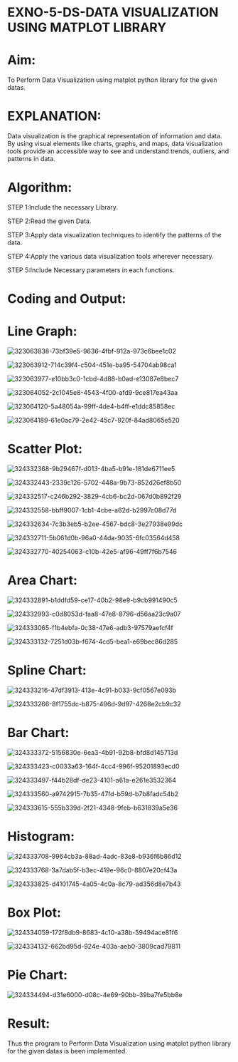 # EXNO-5-DS-DATA VISUALIZATION USING MATPLOT LIBRARY

# Aim:
  To Perform Data Visualization using matplot python library for the given datas.

# EXPLANATION:
Data visualization is the graphical representation of information and data. By using visual elements like charts, graphs, and maps, data visualization tools provide an accessible way to see and understand trends, outliers, and patterns in data.

# Algorithm:
STEP 1:Include the necessary Library.

STEP 2:Read the given Data.

STEP 3:Apply data visualization techniques to identify the patterns of the data.

STEP 4:Apply the various data visualization tools wherever necessary.

STEP 5:Include Necessary parameters in each functions.

# Coding and Output:
# Line Graph:

![323063838-73bf39e5-9636-4fbf-912a-973c6bee1c02](https://github.com/SriSaiPriyaSenthilvel/EXNO-5-DS/assets/119475702/25e3ad1d-742e-428c-becd-c5ce88a3439c)

![323063912-714c39f4-c504-451e-ba95-54704ab98ca1](https://github.com/SriSaiPriyaSenthilvel/EXNO-5-DS/assets/119475702/b81470ec-2394-4f37-9f18-ca4d2bd7e0fe)

![323063977-e10bb3c0-1cbd-4d88-b0ad-e13087e8bec7](https://github.com/SriSaiPriyaSenthilvel/EXNO-5-DS/assets/119475702/7259f041-d4ef-4216-8651-a881505cba08)

![323064052-2c1045e8-4543-4f00-afd9-9ce817ea43aa](https://github.com/SriSaiPriyaSenthilvel/EXNO-5-DS/assets/119475702/0cca5bb0-12ce-46eb-b654-dbcc6d1da1a6)

![323064120-5a48054a-99ff-4de4-b4ff-e1ddc85858ec](https://github.com/SriSaiPriyaSenthilvel/EXNO-5-DS/assets/119475702/bf76c785-7d20-499c-b526-c3056b964323)

![323064189-61e0ac79-2e42-45c7-920f-84ad8065e520](https://github.com/SriSaiPriyaSenthilvel/EXNO-5-DS/assets/119475702/40a029b7-0b0b-4881-a3ca-67845046c2a5)

# Scatter Plot:

![324332368-9b29467f-d013-4ba5-b91e-181de6711ee5](https://github.com/SriSaiPriyaSenthilvel/EXNO-5-DS/assets/119475702/624facd6-c2bb-4566-be99-6448f33c78ae)

![324332443-2339c126-5702-448a-9b73-852d26ef8b50](https://github.com/SriSaiPriyaSenthilvel/EXNO-5-DS/assets/119475702/20d36a9b-c6a1-4ae1-87bd-f7d6f7fb4747)

![324332517-c246b292-3829-4cb6-bc2d-067d0b892f29](https://github.com/SriSaiPriyaSenthilvel/EXNO-5-DS/assets/119475702/7490fdd2-8eca-459d-85fd-c1fafd9a65e1)

![324332558-bbff9007-1cb1-4cbe-a62d-b2997c08d77d](https://github.com/SriSaiPriyaSenthilvel/EXNO-5-DS/assets/119475702/ab905a24-df57-4895-9e59-91356c412dae)

![324332634-7c3b3eb5-b2ee-4567-bdc8-3e27938e99dc](https://github.com/SriSaiPriyaSenthilvel/EXNO-5-DS/assets/119475702/114b7d64-dff0-4285-b74a-70c64e626fc4)

![324332711-5b061d0b-96a0-44da-9035-6fc03564d458](https://github.com/SriSaiPriyaSenthilvel/EXNO-5-DS/assets/119475702/2c123b1f-f397-4552-bdf6-528b137460af)

![324332770-40254063-c10b-42e5-af96-49ff7f6b7546](https://github.com/SriSaiPriyaSenthilvel/EXNO-5-DS/assets/119475702/d6e7717c-130e-40d1-96c1-44f831cda4c0)

# Area Chart:

![324332891-b1ddfd59-ce17-40b2-98e9-b9cb991490c5](https://github.com/SriSaiPriyaSenthilvel/EXNO-5-DS/assets/119475702/dc38abd2-b0f1-4c6e-950b-23e26781e442)

![324332993-c0d8053d-faa8-47e8-8796-d56aa23c9a07](https://github.com/SriSaiPriyaSenthilvel/EXNO-5-DS/assets/119475702/16b2080a-7315-4178-a4a8-feba810a65a8)

![324333065-f1b4ebfa-0c38-47e6-adb3-97579aefcf4f](https://github.com/SriSaiPriyaSenthilvel/EXNO-5-DS/assets/119475702/a42ac5d3-ef5d-45eb-b1e2-1269c33a27c9)

![324333132-7251d03b-f674-4cd5-bea1-e69bec86d285](https://github.com/SriSaiPriyaSenthilvel/EXNO-5-DS/assets/119475702/5f130ded-32b5-4194-91b6-316924f07c78)

# Spline Chart:

![324333216-47df3913-413e-4c91-b033-9cf0567e093b](https://github.com/SriSaiPriyaSenthilvel/EXNO-5-DS/assets/119475702/cf7db886-8d62-4a44-9430-b820789ed0a5)

![324333266-8f1755dc-b875-496d-9d97-4268e2cb9c32](https://github.com/SriSaiPriyaSenthilvel/EXNO-5-DS/assets/119475702/55168de0-bf30-4e4c-b8d8-1cb88b33e64a)

# Bar Chart:

![324333372-5156830e-6ea3-4b91-92b8-bfd8d145713d](https://github.com/SriSaiPriyaSenthilvel/EXNO-5-DS/assets/119475702/730bd900-31e4-4553-b3c0-c1492bf25469)

![324333423-c0033a63-164f-4cc4-996f-95201893ecd0](https://github.com/SriSaiPriyaSenthilvel/EXNO-5-DS/assets/119475702/967d26c6-28c6-4f16-9673-cd46616c739f)

![324333497-f44b28df-de23-4101-a61a-e261e3532364](https://github.com/SriSaiPriyaSenthilvel/EXNO-5-DS/assets/119475702/7415a55d-1d39-41c4-9ca8-e42e961e2d80)

![324333560-a9742915-7b35-47fd-b59d-b7b8fadc54b2](https://github.com/SriSaiPriyaSenthilvel/EXNO-5-DS/assets/119475702/1065f66d-fd05-4261-b93e-8b9483ba5152)

![324333615-555b339d-2f21-4348-9feb-b631839a5e36](https://github.com/SriSaiPriyaSenthilvel/EXNO-5-DS/assets/119475702/6da4076b-fb9c-4033-9a8b-914f43ec32a3)

# Histogram:

![324333708-9964cb3a-88ad-4adc-83e8-b936f6b86d12](https://github.com/SriSaiPriyaSenthilvel/EXNO-5-DS/assets/119475702/a4521fd3-6b73-4bee-b7c2-a759230978d6)

![324333768-3a7dab5f-b3ec-419e-96c0-8807e20cf43a](https://github.com/SriSaiPriyaSenthilvel/EXNO-5-DS/assets/119475702/282236fb-2f50-458a-b763-de95d82d0f25)

![324333825-d4101745-4a05-4c0a-8c79-ad356d8e7b43](https://github.com/SriSaiPriyaSenthilvel/EXNO-5-DS/assets/119475702/f6bba5ff-e27d-41af-a043-e36eb5f22997)

# Box Plot:

![324334059-172f8db9-8683-4c10-a38b-59494ace81f6](https://github.com/SriSaiPriyaSenthilvel/EXNO-5-DS/assets/119475702/2845ddde-6cae-4e53-9363-8468a91329e2)

![324334132-662bd95d-924e-403a-aeb0-3809cad79811](https://github.com/SriSaiPriyaSenthilvel/EXNO-5-DS/assets/119475702/efda1fb2-25d1-4ce8-9cbe-63ab633e5a5a)

# Pie Chart:

![324334494-d31e6000-d08c-4e69-90bb-39ba7fe5bb8e](https://github.com/SriSaiPriyaSenthilvel/EXNO-5-DS/assets/119475702/60370a73-8f7b-4524-8b69-e84aabdcdaea)

# Result:
Thus the program to Perform Data Visualization using matplot python library for the given datas is been implemented.
